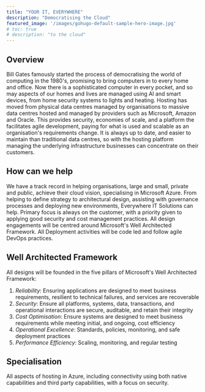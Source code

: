 ```yaml
---
title: "YOUR IT, EVERYWHERE"
description: "Democratising the Cloud"
featured_image: '/images/gohugo-default-sample-hero-image.jpg'
# toc: true
# description: "to the cloud"
---
```

**Overview**
---
Bill Gates famously started the process of democratising the world of computing in the 1980's, promising to bring computers in to every home and office. Now there is a sophisticated computer in every pocket, and so may aspects of our homes and lives are managed using AI and smart devices, from home security systems to lights and heating. Hosting has moved from physical data centres managed by organisations to massive data centres hosted and managed by providers such as Microsoft, Amazon and Oracle. This provides security, economies of scale, and a platform the facilitates agile development, paying for what is used and scalable as an organisation's requirements change. It is always up to date, and easier to maintain than traditional data centres, so with the hosting platform managing the underlying infrastructure businesses can concentrate on their customers.

**How can we help** 
---
We have a track record in helping organisations, large and small, private and public, achieve their cloud vision, specialising in Microsoft Azure. From helping to define strategy to architectural design, assisting with governance processes and deploying new environments, Everywhere IT Solutions can help. Primary focus is always on the customer, with a priority given to applying good security and cost management practices. All design engagements will be centred around Microsoft's Well Architected Framework. All Deployment activities will be code led and follow agile DevOps practices.

**Well Architected Framework**
---
All designs will be founded in the five pillars of Microsoft's Well Architected Framework:

1)	*Reliability*: Ensuring applications are designed to meet business requirements, resilient to technical failures, and services are recoverable
2)	*Security*: Ensure all platforms, systems, data, transactions, and operational interactions are secure, auditable, and retain their integrity
3)	*Cost Optimisation*: Ensure systems are designed to meet business requirements while meeting initial, and ongoing, cost efficiency
4)	*Operational Excellence*: Standards, policies, monitoring, and safe deployment practices
5)	*Performance Efficiency*: Scaling, monitoring, and regular testing

**Specialisation**
---
All aspects of hosting in Azure, including connectivity using both native capabilities and third party capabilities, with a focus on security.
